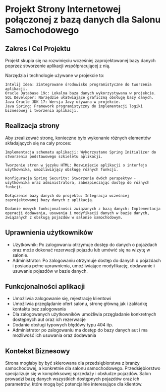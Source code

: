 <h1>Projekt Strony Internetowej połączonej z bazą danych dla Salonu Samochodowego</h1>

<h2>Zakres i Cel Projektu</h2>

Projekt skupia się na rozwinięciu wcześniej zaprojektowanej bazy danych poprzez stworzenie aplikacji współpracującej z nią. 

Narzędzia i technologie używane w projekcie to:

    Intelij Idea: Zintegrowane środowisko programistyczne do tworzenia aplikacji.
    Oracle Database 19c: Lokalna baza danych wykorzystywana w projekcie.
    SQL Developer: Narzędzie ułatwiające graficzną obsługę bazy danych.
    Java Oracle JDK 17: Wersja Javy używana w projekcie.
    Java Spring: Framework programistyczny do implementacji logiki biznesowej i tworzenia aplikacji.

<h2>Realizacja strony </h2>

Aby zrealizować stronę, konieczne było wykonanie różnych elementów składających się na cały proces:

    Implementacja schematu aplikacji: Wykorzystano Spring Initializer do stworzenia podstawowego szkieletu aplikacji.

    Tworzenie stron w języku HTML: Rozwinięcie aplikacji o interfejs użytkownika, umożliwiający obsługę różnych funkcji.

    Konfiguracja Spring Security: Stworzenie dwóch perspektyw - użytkownika oraz administratora, zabezpieczając dostęp do różnych funkcji.

    Dołączenie bazy danych do projektu: Integracja wcześniej zaprojektowanej bazy danych z aplikacją.

    Dodanie nowych funkcjonalności związanych z bazą danych: Implementacja operacji dodawania, usuwania i modyfikacji danych w bazie danych, związanych z obsługą pojazdów w salonie samochodowym.

<h2>Uprawnienia użytkowników</h2>
<p>
    <ul>
          <li>Użytkownik: Po zalogowaniu otrzymuje dostęp do danych o pojazdach oraz może dokonać rezerwacji pojazdu lub umówić się na wizytę w salonie.
          <li>Administrator: Po zalogowaniu otrzymuje dostęp do danych o pojazdach i posiada pełne uprawnienia, umożliwiające modyfikację, dodawanie i usuwanie pojazdów w bazie danych.
    </ul>
</p>

<h2>Funkcjonalności aplikacji</h2>
<p>
  <ul>
      <li> Umożliwia zalogowanie się, rejestrację klientowi
      <li> Umożliwia przeglądanie ofert salonu, stronę główną jak i zakładkę kontaktu bez zalogowania
      <li> Dla zalogowanych użytkowników umożliwia przęgladanie konkretnych dostępnych aut oraz ich rezerwacje
      <li> Dodanie obsługi typowych błędówy typu 404 itp.
      <li> Administrator po zalogowaniu ma dostęp do bazy danych aut i ma możliwość ich usuwania oraz dodawania 
  </ul>

</p>

<h2>Kontekst Biznesowy</h2>

Strona mogłaby by być skierowana dla przedsiębiorstwa z branży samochodowej, a konkretnie dla salonu samochodowego.
Przedsiębiorstwo specjalizuje się w kompleksowej sprzedaży i obsłudze pojazdów.
Salon prowadzi bazę danych wszystkich dostępnych pojazdów oraz ich parametrów, które mogą być potencjalnie interesujące dla klientów.

